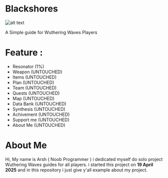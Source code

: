 # Blackshores
![alt text]([http://url/to/img.png](https://github.com/arsharsene/blackshores/blob/master/assets/images/logo.png))

A Simple guide for Wuthering Waves Players

# Feature : 
- Resonator (1%)
- Weapon (UNTOUCHED)
- Items (UNTOUCHED)
- Plan (UNTOUCHED)
- Team (UNTOUCHED)
- Quests (UNTOUCHED)
- Map (UNTOUCHED)
- Data Bank (UNTOUCHED)
- Synthesis (UNTOUCHED)
- Achivement (UNTOUCHED)
- Support me (UNTOUCHED)
- About Me (UNTOUCHED)

# About Me

Hi, My name is Arsh ( Noob Programmer ) i dedicated myself do solo project Wuthering Waves guides for all players. i started this project on **19 April 2025** and in this repository i just give y'all example about my project.
